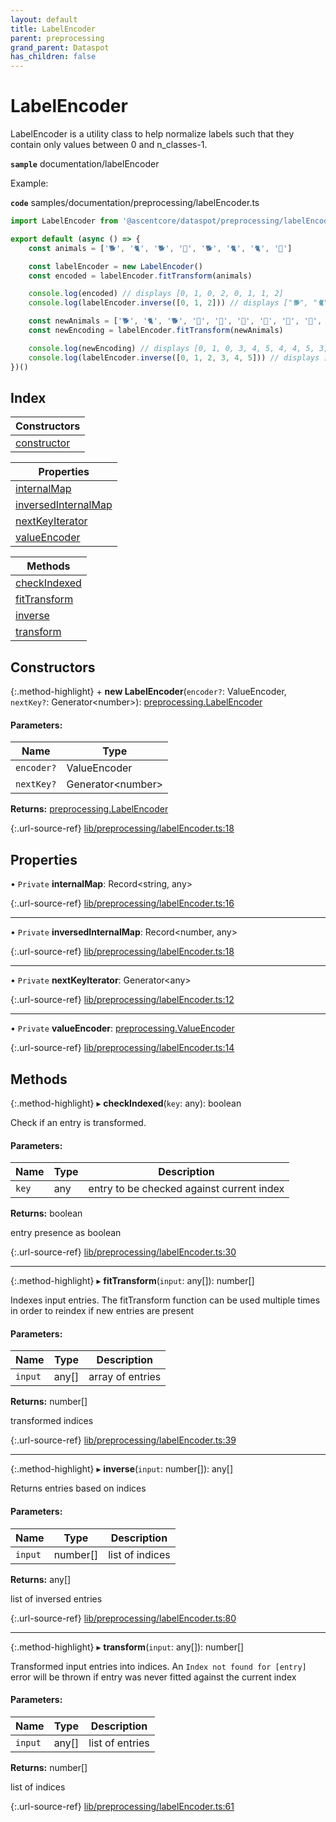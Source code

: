 ```yaml
---
layout: default
title: LabelEncoder
parent: preprocessing
grand_parent: Dataspot
has_children: false
---
```


# LabelEncoder

LabelEncoder is a utility class to help normalize labels such that they contain only values between 0 and n_classes-1.

**`sample`** documentation/labelEncoder

Example:

<div class="running-sample">
    <span class="running-sample-container" data-ref="documentation/labelEncoder"></span>
    <script src='/dataspot/samples/labelEncoder.js' title="documentation/labelEncoder"></script>
</div>

**`code`** samples/documentation/preprocessing/labelEncoder.ts

```ts
import LabelEncoder from '@ascentcore/dataspot/preprocessing/labelEncoder'

export default (async () => {
    const animals = ['🐕', '🐈', '🐕', '🐹', '🐕', '🐈', '🐈', '🐹']

    const labelEncoder = new LabelEncoder()
    const encoded = labelEncoder.fitTransform(animals)

    console.log(encoded) // displays [0, 1, 0, 2, 0, 1, 1, 2]
    console.log(labelEncoder.inverse([0, 1, 2])) // displays ["🐕", "🐈", "🐹"]

    const newAnimals = ['🐕', '🐈', '🐕', '🐤', '🦉', '🐸', '🦉', '🦉', '🐸', '🐤', '🐤']
    const newEncoding = labelEncoder.fitTransform(newAnimals)

    console.log(newEncoding) // displays [0, 1, 0, 3, 4, 5, 4, 4, 5, 3, 3]
    console.log(labelEncoder.inverse([0, 1, 2, 3, 4, 5])) // displays ["🐕", "🐈", "🐹", "🐤", "🦉", "🐸"]
})()

```

## Index

| Constructors |
|-----------|
| [constructor](#constructor) |

| Properties |
|-----------|
| [internalMap](#internalmap) |
| [inversedInternalMap](#inversedinternalmap) |
| [nextKeyIterator](#nextkeyiterator) |
| [valueEncoder](#valueencoder) |

| Methods |
|-----------|
| [checkIndexed](#checkindexed) |
| [fitTransform](#fittransform) |
| [inverse](#inverse) |
| [transform](#transform) |

## Constructors

{:.method-highlight}
\+ **new LabelEncoder**(`encoder?`: ValueEncoder, `nextKey?`: Generator\<number>): [preprocessing.LabelEncoder](../preprocessing_labelencoder)

#### Parameters:

Name | Type |
------ | ------ |
`encoder?` | ValueEncoder |
`nextKey?` | Generator\<number> |

**Returns:** [preprocessing.LabelEncoder](../preprocessing_labelencoder)

{:.url-source-ref}
[lib/preprocessing/labelEncoder.ts:18](https://github.com/ascentcore/dataspot/blob/e77cac2/lib/preprocessing/labelEncoder.ts#L18)

## Properties

• `Private` **internalMap**: Record\<string, any>

{:.url-source-ref}
[lib/preprocessing/labelEncoder.ts:16](https://github.com/ascentcore/dataspot/blob/e77cac2/lib/preprocessing/labelEncoder.ts#L16)

___

• `Private` **inversedInternalMap**: Record\<number, any>

{:.url-source-ref}
[lib/preprocessing/labelEncoder.ts:18](https://github.com/ascentcore/dataspot/blob/e77cac2/lib/preprocessing/labelEncoder.ts#L18)

___

• `Private` **nextKeyIterator**: Generator\<any>

{:.url-source-ref}
[lib/preprocessing/labelEncoder.ts:12](https://github.com/ascentcore/dataspot/blob/e77cac2/lib/preprocessing/labelEncoder.ts#L12)

___

• `Private` **valueEncoder**: [preprocessing.ValueEncoder](../../interfaces/preprocessing_valueencoder)

{:.url-source-ref}
[lib/preprocessing/labelEncoder.ts:14](https://github.com/ascentcore/dataspot/blob/e77cac2/lib/preprocessing/labelEncoder.ts#L14)

## Methods

{:.method-highlight}
▸ **checkIndexed**(`key`: any): boolean

Check if an entry is transformed.

#### Parameters:

Name | Type | Description |
------ | ------ | ------ |
`key` | any | entry to be checked against current index |

**Returns:** boolean

entry presence as boolean

{:.url-source-ref}
[lib/preprocessing/labelEncoder.ts:30](https://github.com/ascentcore/dataspot/blob/e77cac2/lib/preprocessing/labelEncoder.ts#L30)

___

{:.method-highlight}
▸ **fitTransform**(`input`: any[]): number[]

Indexes input entries. The fitTransform function can be used multiple times in order to reindex if new entries are present

#### Parameters:

Name | Type | Description |
------ | ------ | ------ |
`input` | any[] | array of entries |

**Returns:** number[]

transformed indices

{:.url-source-ref}
[lib/preprocessing/labelEncoder.ts:39](https://github.com/ascentcore/dataspot/blob/e77cac2/lib/preprocessing/labelEncoder.ts#L39)

___

{:.method-highlight}
▸ **inverse**(`input`: number[]): any[]

Returns entries based on indices

#### Parameters:

Name | Type | Description |
------ | ------ | ------ |
`input` | number[] | list of indices |

**Returns:** any[]

list of inversed entries

{:.url-source-ref}
[lib/preprocessing/labelEncoder.ts:80](https://github.com/ascentcore/dataspot/blob/e77cac2/lib/preprocessing/labelEncoder.ts#L80)

___

{:.method-highlight}
▸ **transform**(`input`: any[]): number[]

Transformed input entries into indices. An `Index not found for [entry]` error will be thrown
if entry was never fitted against the current index

#### Parameters:

Name | Type | Description |
------ | ------ | ------ |
`input` | any[] | list of entries |

**Returns:** number[]

list of indices

{:.url-source-ref}
[lib/preprocessing/labelEncoder.ts:61](https://github.com/ascentcore/dataspot/blob/e77cac2/lib/preprocessing/labelEncoder.ts#L61)
